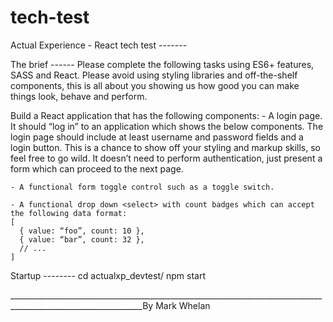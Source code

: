 # tech-test
Actual Experience - React tech test -------

The brief ------
  Please complete the following tasks using ES6+ features, SASS and React.  Please avoid using styling libraries and off-the-shelf components, this is all about you showing us how good you can make things look, behave and perform. 

  Build a React application that has the following components: 
    - A login page.  It should “log in” to an application which shows the below components.  The login page should include at least username and password fields and a login button.  This is a chance to show off your styling and markup skills, so feel free to go wild.  It doesn’t need to perform authentication, just present a form which can proceed to the next page. 

    - A functional form toggle control such as a toggle switch.

    - A functional drop down <select> with count badges which can accept the following data format:
    [ 
      { value: “foo”, count: 10 }, 
      { value: “bar”, count: 32 },
      // ... 
    ] 
  
Startup --------
  cd actualxp_devtest/
  npm start
  
_______________________________________________________________________________________________________________By Mark Whelan
